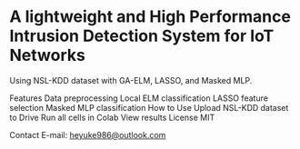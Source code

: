 # A lightweight and High Performance Intrusion Detection System for IoT Networks
Using NSL-KDD dataset with GA-ELM, LASSO, and Masked MLP.

Features
Data preprocessing
Local ELM classification
LASSO feature selection
Masked MLP classification
How to Use
Upload NSL-KDD dataset to Drive
Run all cells in Colab
View results
License
MIT

Contact
E-mail: heyuke986@outlook.com
